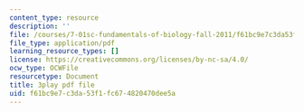 ```yaml
---
content_type: resource
description: ''
file: /courses/7-01sc-fundamentals-of-biology-fall-2011/f61bc9e7c3da53f1fc674820470dee5a_DRBREvFL19g.pdf
file_type: application/pdf
learning_resource_types: []
license: https://creativecommons.org/licenses/by-nc-sa/4.0/
ocw_type: OCWFile
resourcetype: Document
title: 3play pdf file
uid: f61bc9e7-c3da-53f1-fc67-4820470dee5a
---
```

